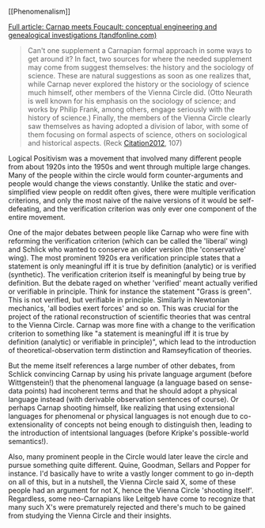 [[Phenomenalism]]

[Full article: Carnap meets Foucault: conceptual engineering and genealogical investigations (tandfonline.com)](https://www.tandfonline.com/doi/full/10.1080/0020174X.2020.1860122#d1e418)

> Can't one supplement a Carnapian formal approach in some ways to get around it? In fact, two sources for where the needed supplement may come from suggest themselves: the history and the sociology of science. These are natural suggestions as soon as one realizes that, while Carnap never explored the history or the sociology of science much himself, other members of the Vienna Circle did. (Otto Neurath is well known for his emphasis on the sociology of science; and works by Philip Frank, among others, engage seriously with the history of science.) Finally, the members of the Vienna Circle clearly saw themselves as having adopted a division of labor, with some of them focusing on formal aspects of science, others on sociological and historical aspects. (Reck [Citation2012](https://www.tandfonline.com/doi/full/10.1080/0020174X.2020.1860122#), 107)




Logical Positivism was a movement that involved many different people from about 1920s into the 1950s and went through multiple large changes. Many of the people within the circle would form counter-arguments and people would change the views constantly. Unlike the static and over-simplified view people on reddit often gives, there were multiple verification criterions, and only the most naive of the naive versions of it would be self-defeating, and the verification criterion was only ever one component of the entire movement.

One of the major debates between people like Carnap who were fine with reforming the verification criterion (which can be called the 'liberal' wing) and Schlick who wanted to conserve an older version (the 'conservative' wing). The most prominent 1920s era verification principle states that a statement is only meaningful iff it is true by definition (analytic) or is verified (synthetic). The verification criterion itself is meaningful by being true by definition. But the debate raged on whether 'verified' meant actually verified or verifiable in principle. Think for instance the statement "Grass is green". This is not verified, but verifiable in principle. Similarly in Newtonian mechanics, 'all bodies exert forces' and so on. This was crucial for the project of the rational reconstruction of scientific theories that was central to the Vienna Circle. Carnap was more fine with a change to the verification criterion to something like "a statement is meaningful iff it is true by definition (analytic) or verifiable in principle)", which lead to the introduction of theoretical-observation term distinction and Ramseyfication of theories.

But the meme itself references a large number of other debates, from Schlick convincing Carnap by using his private language argument (before Wittgenstein!) that the phenomenal language (a language based on sense-data points) had incoherent terms and that he should adopt a physical language instead (with derivable observation sentences of course). Or perhaps Carnap shooting himself, like realizing that using extensional languages for phenomenal or physical languages is not enough due to co-extensionality of concepts not being enough to distinguish then, leading to the introduction of intentsional languages (before Kripke's possible-world semantics!).

Also, many prominent people in the Circle would later leave the circle and pursue something quite different. Quine, Goodman, Sellars and Popper for instance. I'd basically have to write a vastly longer comment to go in-depth on all of this, but in a nutshell, the Vienna Circle said X, some of these people had an argument for not X, hence the Vienna Circle 'shooting itself'. Regardless, some neo-Carnapians like Leitgeb have come to recognize that many such X's were prematurely rejected and there's much to be gained from studying the Vienna Circle and their insights.